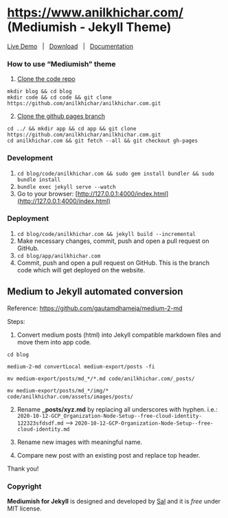 # https://www.anilkhichar.com/ (Mediumish - Jekyll Theme)

[Live Demo](https://www.anilkhichar.com/) &nbsp; | &nbsp; [Download](https://github.com/anilkhichar/anilkhichar.com/archive/master.zip) &nbsp; | &nbsp; [Documentation](https://bootstrapstarter.com/bootstrap-templates/template-mediumish-bootstrap-jekyll/)

### How to use “Mediumish” theme
1. [Clone the code repo](https://github.com/anilkhichar/anilkhichar.com)
```
mkdir blog && cd blog
mkdir code && cd code && git clone https://github.com/anilkhichar/anilkhichar.com.git
```

2. [Clone the github pages branch](https://pages.github.com/)
```
cd ../ && mkdir app && cd app && git clone https://github.com/anilkhichar/anilkhichar.com.git 
cd anilkhichar.com && git fetch --all && git checkout gh-pages
```

### Development

1. `cd blog/code/anilkhichar.com && sudo gem install bundler && sudo bundle install`
2. `bundle exec jekyll serve --watch`
3. Go to your browser: [http://127.0.0.1:4000/index.html](http://127.0.0.1:4000/index.html)

### Deployment 
1. `cd blog/code/anilkhichar.com && jekyll build --incremental`
2. Make necessary changes, commit, push and open a pull request on GitHub.
3. `cd blog/app/anilkhichar.com`
4. Commit, push and open a pull request on GitHub. This is the branch code which will get deployed on the website.


## Medium to Jekyll automated conversion
Reference: https://github.com/gautamdhameja/medium-2-md

Steps:
1. Convert medium posts (html) into Jekyll compatible markdown files and move them into app code.
```
cd blog

medium-2-md convertLocal medium-export/posts -fi 

mv medium-export/posts/md_*/*.md code/anilkhichar.com/_posts/ 

mv medium-export/posts/md_*/img/* code/anilkhichar.com/assets/images/posts/
```
2. Rename **_posts/xyz.md** by replacing all underscores with hyphen. i.e.: `2020-10-12-GCP_Organization-Node-Setup--free-cloud-identity-122323sfdsdf.md` --> `2020-10-12-GCP-Organization-Node-Setup--free-cloud-identity.md`

3. Rename new images with meaningful name.

4. Compare new post with an existing post and replace top header.

Thank you!

### Copyright
**Mediumish for Jekyll** is designed and developed by [Sal](https://www.wowthemes.net) and it is *free* under MIT license.
